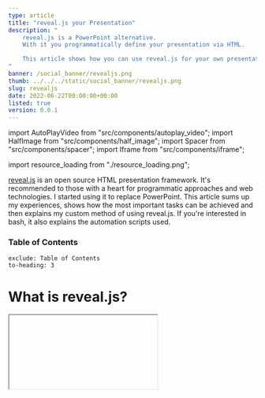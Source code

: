 ```yaml
---
type: article
title: "reveal.js your Presentation"
description: "
    reveal.js is a PowerPoint alternative.
    With it you programmatically define your presentation via HTML.

    This article shows how you can use reveal.js for your own presentation.
"
banner: /social_banner/revealjs.png
thumb: ../../../static/social_banner/revealjs.png
slug: revealjs
date: 2022-06-22T00:00:00+00:00
listed: true
version: 0.0.1
---
```

import AutoPlayVideo from "src/components/autoplay_video";
import HalfImage from "src/components/half_image";
import Spacer from "src/components/spacer";
import Iframe from "src/components/iframe";

import resource_loading from "./resource_loading.png";

[reveal.js](https://revealjs.com/) is an open source HTML presentation framework.
It's recommended to those with a heart for programmatic approaches and web technologies.
I started using it to replace PowerPoint.
This article sums up my experiences, shows how the most important tasks can be achieved and then explains my custom method of using reveal.js.
If you're interested in bash, it also explains the automation scripts used.

### Table of Contents
```toc
exclude: Table of Contents
to-heading: 3
```

# What is reveal.js?
<Iframe present="2022_05_21_reveal_example/" fullscreen />

Use the blue arrows in the bottom right corner to jump between slides.
If you're using a vertical mobile device, consider turning it and reading this article in landscape mode&mdash;presentations aren't held on TikTok after all.
To enter fullscreen you have to use a PC, click on the presentation and press `F` (`Esc` to exit).
This presenter behaves how a PowerPoint user would expect it.

The creation of such a presentation however isn't anything like PowerPoint.
Everything that is shown is defined in an `index.html` file, the complete structure of which will be described [later on](#template).
What follows are the individual elements forming the presentation.

## Slides and Vertical Slides
You create slides inside the `<div class="slides">` environment with one `<section>` tag each.
If you insert another `<section>` tag within this, you've created a vertical slide.
The default transition between horizontal slides is a horizontal swipe, while vertical slides swap places with a vertical movement.

Here is an example, where ellipsis (`...`) indicate omitted parts:
```html
<div class="slides">
    ...
    <section>
        Horizontal Slide
    </section>

    <section>
        <section>
            Vertical Slide 1
        </section>
        <section>
            Vertical Slide 2
        </section>
    </section>

    <section>
        <section>
            Only using a single vertical slide is also fine;<br />
            this has the same effect as a plain horizontal slide
        </section>
    </section>
    ...
</div>
```
<Iframe present="2022_05_21_reveal_example/#/1" fullscreen />

I never use plain horizontal slides.
Instead I use the outer `<section>` tags to group multiple vertical slides into logical units.
When there's a horizontal swipe, the viewer knows that I start talking about a new subtopic.

Press `Esc` while you're **not** in fullscreen and on PC.
Now you see the slide overview and you should be able to make out the individual horizontal slides as columns.
This overview serves as a quick access menu if you want to jump to a different slide without mashing your poor keyboard.

From this point on, I for simplicity won't always show the outer `<section>` tag in the code examples.

## Headings and Lists
Since reaveal.js is an HTML framework, you may let all your WebDev skills shine.
If you've never worked with any web technologies, reveal.js is a great way of getting started.
That also means that if e.g. you need lists with numbers, you can google `HTML numbered list`;
these features aren't limited to reveal.js.

You can use the `<h1>` tag for headings; `<h2>`, `<h3>` and so on are subheadings and subsubheadings.
Lists can be created with the `<ul>` and `<li>` tags as shown below.
```html
<section>
    <h1>This is a heading</h1>
</section>

<section>
    <h2>This is a subheading</h2>
</section>

<section>
    <ul>
        <li>First Element</li>
        <li>Second Element</li>
    </ul>
</section>
```
<Iframe present="2022_05_21_reveal_example/#/4" fullscreen />

## Horizontal Partitioning
I use the custom class `half-part` to horizontally split the slide in two parts.
```html
<div class="half-part">
    <h3>
        The Rearing of Stones
    </h3>
    <ul>
        <li>Stones only multiple in specific aqueous environments</li>
        <ul>
            <li>Aquarium (space to swim)</li>
            <li>Oxygen supply (asphyxiation is no fun)</li>
            <li>Ambient light, preferably candles (for the right multiplying-mood)</li>
        </ul>
    </ul>
</div>

<div class="half-part">
    <img src="./stones.jpg">
    <ul>
        <li>This is no legal advice</li>
    </ul>
</div>
```
<Iframe present="2022_05_21_reveal_example/#/5" fullscreen />

`half-part` class is defined in [theme/template/custom_styles.scss](https://github.com/christopher-besch/presentations/blob/main/theme/template/custom_styles.scss).
The build system compiling SCSS to CSS I used is described [below](#installing-and-compiling-like-me).
But feel free to simply add the code to a `style.css` file and import it like this in HTML:
```html
<link rel="stylesheet" href="./style.css">
```

## LaTeX
There are many different ways of rendering LaTeX equations with reveal.js.
I chose to use KaTeX, which allows me to write equations wherever I want within a `$LaTeX math environment$`.
If you need multiple lines, use the `aligned` environment.

More complex LaTeX structures, e.g. utilizing TikZ, have to be precompiled into an image with transparent background.
This article is already nerdy enough so check out [2022_03_14_neue_formeln_messunsicherheiten/stromwaage.tex](https://github.com/christopher-besch/presentations/blob/main/2022_03_14_neue_formeln_messunsicherheiten/stromwaage.tex) if you're interested.
```html
<p>
    This $F = m \cdot a$ was an inline equation.
</p>
<br />

<p>
    Some bigger equation:
    \[\begin{aligned}
    E &= m \cdot c^2 \\
    h \cdot f &= E
    \end{aligned}\]
</p>
```
<Iframe present="2022_05_21_reveal_example/#/6" fullscreen />

The `<p>` tag creates a paragraph and the `<br / >` a newline.

## Quotes
```html
<blockquote>
    "Single thread performance [increase] stopped, because we were starting to fry eggs on the chips [...]."
    <br />
    <span style="float: right;">—Bjarne Stroustrup</span>
</blockquote>
```
<Iframe present="2022_05_21_reveal_example/#/7" fullscreen />

## Code Blocks
I'm using [highlight.js](https://highlightjs.org) for code highlighting.
The actual code get's loaded from a separate file (`code.cpp`).
```html
A little bit of code
<pre>
    <code class="language-cpp" data-code="./code.cpp">
    </code>
</pre>
```
<Iframe present="2022_05_21_reveal_example/#/8" fullscreen />

## Animations
There are two main ways of animating elements:
- **Auto-Animate** and
- **Fragments**.

### Auto-Animate
Auto-Animate works by transitioning between two similar slides, which are denoted by the `data-auto-animate` attribute.
`data-auto-animate-restart` separates different consecutive animations.
Every element that exists in both slides should have the same `data-id` attribute;
then reveal.js smoothly transitions between them.
With this you can cleanly add new or change already existent content.
When you not only change the content of a tag but also the type of tag you use, you have to contain the changing tag in a wrapper-div as shown in the example below.

You can find more information in [the official documentation](https://revealjs.com/auto-animate).
```html
<!-- transitioning with same content -->
<section data-auto-animate>
    <h1 data-id="hello">Hello</h1>
</section>
<section data-auto-animate>
    <h1 data-id="hello">Hello</h1>
    <h1>World</h1>
</section>

<!-- transitioning between different tags -->
<!-- -> transitioning between wrappers with different content -->
<section data-auto-animate data-auto-animate-restart>
    <div data-id="hello_wrapper">
        <h1>h1 Heading</h1>
    </div>
</section>
<section data-auto-animate>
    <div data-id="hello_wrapper">
        <h4>h4 Heading</h4>
    </div>
</section>
```
<Iframe present="2022_05_21_reveal_example/#/9" fullscreen />

### Fragments
The main problem with auto-animate is code duplication:
When you add a new tag you still need to redefine your old tags over and over again.
Therefore I prefer fragments wherever possible.

When parts of your slide should be revealed bit by bit, assign them the `fragment` class.
If you need a different order in which to reveal the fragments, use the `data-fragment-index` attribute as shown in the second example.
```html
<section>
    <ul>
        <li>I</li>
        <li class="fragment">Like</li>
        <li class="fragment">Cheese.</li>
    </ul>
</section>

<section>
    <ul>
        <li class="fragment" data-fragment-index="1">I</li>
        <li class="fragment" data-fragment-index="2">Like</li>
        <li>Cheese.</li>
    </ul>
</section>
```
<Iframe present="2022_05_21_reveal_example/#/10" fullscreen />

## Title Page
At this point you might be wondering how I'm defining the left and right headers on each slide.
They are custom and heavily inspired by [Benjamin Hackl](https://benjamin-hackl.at)'s reveal.js presentations.
And when you're already at it, check out [Benjamin's presentations](https://benjamin-hackl.at/talks);
they inspired me to try out reveal.js in the first place.

Take another look at the very beginning of the example presentation:
```html
<div class="slides">
    <div class="header-left">
        This is <b>reveal.js</b>
    </div>
    <div class="header-right">
        <em>Chris</em> &bullet; 21<sup>st</sup> May 2022
    </div>

    <section>
        <section data-state="titleslide" data-auto-animate>
            <h1>
                This is <b>reveal.js</b>
            </h1>
        </section>
        <section data-state="titleslide" data-auto-animate>
            <h1>
                This is <b>reveal.js</b>
            </h1>
            <h4>
                More precisely: <b>my</b> way of using it
            </h4>
        </section>

        <section>
            You're viewing the second slide.<br />
            This example presentation accompanies <a href="https://chris-besch.com/articles/revealjs">the
                article</a>.<br />
            Feel free to take a look; each feature will be explained below.
        </section>
    </section>
    ...
```
<Iframe present="2022_05_21_reveal_example/" fullscreen />

Contrary to Benjamin Hackl's version, these headers are defined within the `div class="slides">` environment, right before the first slide.
This makes the headers scale correctly with different screen resolutions.
The title section(s) should contain the `data-state="titleslide"` attribute;
these slides won't show the left header.
Now you can prettily place the title on the first slide and then move it to the top left, so that any laggards joining your audience late know which presentations they are interrupting.

The source code defining the `header-left` and `header-right` classes can again be found in [theme/template/custom_styles.scss](https://github.com/christopher-besch/presentations/blob/main/theme/template/custom_styles.scss).

## Backgrounds

All the different options you have for backgrounds can be found in [the official documentation](https://revealjs.com/backgrounds).
This is only a little sneak peek of what can be done.
```html
<section data-auto-animate>
    <p id="more_things">There are many things reveal.js can use as backgrounds.</p>
</section>

<section data-background-video="./illusion.mp4" data-background-video-loop data-background-opacity="0.2"
    data-auto-animate>
    <p id="more_things">There are many things reveal.js can use as backgrounds.</p>
    <p>
        Like videos showing off what
        <a href="https://github.com/Kiran-Raj-Dev">Kiran</a> can do
        with <a href="https://www.manim.community">Manim</a>.
    </p>
</section>

<section data-background-iframe="https://chris-besch.com" data-background-opacity="0.2">
    Or an Iframe taking your wherever you please.<br />
    (Click on this text to unfocus the Iframe again.)
</section>

<section data-background-image="./duck.jpg" data-background-opacity="0.3">
    Maybe even the beautiful picture of a duck,<br />
    taken by an even more beautiful photographer.
</section>
```
<Iframe present="2022_05_21_reveal_example/#/11" fullscreen />

# Template
To quickly get started you can use [my template](https://github.com/christopher-besch/presentations/blob/main/template/index.html).
I'll keep it updated with any necessary future fixes.
Feel free to delete the copyright notice in the top;
your presentation belongs under **your** copyright, not mine.
I'd be glad if you could give this article credit but I don't require you to.

There are a few more features that didn't make it in this article.
Take a look at [my presentations](https://present.chris-besch.com) and [their source code](https://github.com/christopher-besch/presentations) for some inspiration.
This also includes the example presentation used in this very article.

You should notice that there is a light mode as well.
Actually there are [many different themes](https://revealjs.com/themes) you can use&mdash;there never is just black and white.

The next few paragraphs explain what else you need to make a reveal.js presentation work.

# Installing and Compiling Like Me
When I went to the installation page on [revealjs.com](https://revealjs.com) I found the recommended method to not suit my taste in the slightest.
You are expected to clone the reveal.js repository, replace the provided example presentation with you own, compile and call it a day.
When you have multiple presentations you have to store the reveal.js source code multiple times and when you intend to use Git for version control, you have to create a fork of the reveal.js repo over and over again.
While searching for a workaround, I realized that the `index.html` file isn't actually part of the compilation step.
This means that you can compile the reveal.js resources once and use them in multiple presentations;
the compiled reveal.js resources are independent of the individual presentations.

<HalfImage src={resource_loading} />

Additionally my goals include high reliability&mdash;
when I'm standing in front of an audience, my presentation **has** to work.
A part of this is the ability to present without an active internet connection.
If you're hosting your presentation locally, this might sound simple at first.
But it get's more complicated when you realize just how many typical web solutions load resources from content delivery networks (CDNs).
These CDNs might not be reachable at all time and are a big privacy concern.
Therefore I don't accept anything that doesn't get loaded from my own site.

So I created a *slightly* different way of using reveal.js:
I'm using a single [Git repository](https://github.com/christopher-besch/presentations) for all my presentations, each in their own directory.
They have access to reveal.js, my custom themes, whatever plugins I consider useful and other static resources.
A custom build script `buils.sh` puts everything needed for hosting all presentations in the `public` directory.

<Spacer />

## Build Script

First of all it clones reveal.js into the build directory `reveal`, which isn't being tracked by Git (included in `.gitignore`).
After which it checks out a specific version of reveal.js.
```bash
echo "cloning reveal.js..."
git clone https://github.com/hakimel/reveal.js reveal || true
# change directory
pushd reveal
git checkout 4.3.1
```

Since I use custom themes, I copy them from the `theme` into the `reveal/css/theme/source` and `reveal/css/theme/template` directories.
```bash
echo "installing custom themes..."
cp -v ../theme/source/* ./css/theme/source
cp -v ../theme/template/* ./css/theme/template
```

Now the `reveal` directory contains everything required to compile reveal.js just like normal.
```bash
echo "installing yarn dependencies..."
rm -v package-lock.json || true
yarn install

echo "building reveal.js..."
yarn run build
popd
```

The `reveal/dist` and `reveal/plugin` directories contain all output files and get copied into the `public` folder.
```bash
echo "creating public dir..."
rm -rv public || true
mkdir -v public

echo "copying reveal output files..."
cp -rv reveal/{dist,plugin} public
```

This is also a good time to copy any static files, for example code highlighting themes.
```bash
echo "copying static files"
cp -vr static public/static
```

### Plugins
The `vendor` directory contains a few submodules, other git repositories (checked out at a specific commit) contained in a subdirectory.
These are plugins for reveal.js.
```bash
echo "copying vendor dependencies..."
cp -rv vendor public/vendor
```

Some plugins are precompiled and can't be loaded using submodules.
These plugins need to be downloaded and extracted by the build script.
```bash
echo "downloading precompiled dependencies..."
rm -rfv public/dwn_vendor
mkdir public/dwn_vendor
wget https://github.com/KaTeX/KaTeX/releases/download/v0.15.3/katex.tar.gz -O public/dwn_vendor/katex.tar.gz

echo "extracting precompiled dependencies..."
pushd public/dwn_vendor
tar xfv katex.tar.gz
rm -v katex.tar.gz
# katex needs weird dist directory
mv katex temp
mkdir katex
mv temp katex/dist
popd
```

The penultimate step is to copy the actual presentations into the `public` directory and create a table of contents `index.html`.
Such a table of contents won't be very pretty but since I always link directly to specific presentations, it's only purpose is for debugging.
And everyone knows that software developers don't deserve pretty interfaces.
```bash
echo "copying presentations..."
find . \
    -regex './[0-9][0-9][0-9][0-9]_[0-9][0-9]_[0-9][0-9]_[^/]+' \
    -exec cp -rv {} public \;

echo "creating table of contents page..."
find . \
    -regex './[0-9][0-9][0-9][0-9]_[0-9][0-9]_[0-9][0-9]_[^/]+' \
    -exec echo "<a href='{}'>{}<a><br />" \; > public/index.html
```

### Development Environment
Because no one wants to build everything over and over when they change a small detail, a few symlinks form a convenient dev environment.
This allows you to directly open your presentation `index.html` files as if they had already been copied into the `public` directory.
You can even use `live-server`, which can be installed with `yarn global add live-server`, to automatically reload the page when you change your presentation.
If you use VSCode, you can check out the [Live Server plugin](https://marketplace.visualstudio.com/items?itemName=ritwickdey.LiveServer).
```bash
echo "creating symlinks for development..."
ln -svf public/dist dist
ln -svf public/plugin plugin
ln -svf public/dwn_vendor dwn_vendor
ln -svf public/index.html index.html
```

Just don't forget to compile right before publishing the `public` directory.

## Clean Script
If you intend to undo a build or start a clean one&mdash;for example when you've changed the version of a dependency&mdash;you can use the `clean.sh` script.
```bash
echo "deleting reveal.js..."
rm -rvf reveal || true

echo "deleting public dir..."
rm -rv public || true

echo "deleting development symlinks..."
rm -v dist || true
rm -v plugin || true
rm -v dwn_vendor || true
rm -v index.html || true
```

## Integrity Checks
Automated tests can really give you the confidence you need when standing in front of a crowd.
So far I have only included the most basic check there is, testing if all referred resources are actually accessible.
The `check.sh` script does just that.
```bash
python3 -m http.server 9329 > /dev/null 2>&1 & \
    to_kill=$! && \
    sleep 1 && \
    broken-link-checker \
    -or \
    --filter-level 3 \
    --input http://localhost:9329 \
    --user-agent 'Mozilla/5.0 (X11; Linux x86_64; rv:99.0) Gecko/20100101 Firefox/99.0' || true && \
    kill $to_kill
```
This script launches a local web server and silences all output by dumping it into `/dev/null`.
The single `&` executes this command in the background.
Everything else is being executed in a separate process, which firstly sets the `to_kill` variable to the PID of the web server in the background.
Then we wait a moment for the web server to boot up and use the `broken-link-checker` program, which can be installed using `yarn global add broken-link-checker`.
In the end the web server gets shot down to avoid any zombie processes.

<!-- TODO: verify -->
## Directory Overview
Comments are in parenthesis.
```
.
├── 2022_03_07_termbaeume (one folder for each presentation)
│   ├── index.html
│   ├── ...
├── 2022_03_14_neue_formeln_messunsicherheiten
│   ├── index.html
│   ├── ...
├── dist -> public/dist
├── dwn_vendor -> public/dwn_vendor
├── plugin -> public/plugin
├── public (everything to be published)
│   ├── 2022_03_07_termbaeume
│   │   ├── ...
│   ├── 2022_03_14_neue_formeln_messunsicherheiten
│   │   ├── ...
│   ├── dist
│   │   ├── theme
│   │   ├── reset.css
│   │   ├── reveal.css
│   │   ├── reveal.esm.js
│   │   ├── reveal.esm.js.map
│   │   ├── reveal.js
│   │   └── reveal.js.map
│   ├── dwn_vendor
│   │   └── katex
│   ├── plugin
│   │   ├── ...
│   ├── static
│   │   ├── ...
│   ├── vendor
│   │   ├── ...
│   └── index.html
├── reveal (reveal.js repo)
│   ├── ...
├── static (files that don't get compiled but are used by multiple presentations)
│   └── oceanicnext.css
├── theme (custom themes, written in SCSS and compiled alongside reveal.js)
│   ├── source
│   │   ├── custom_black.scss
│   │   └── custom_white.scss
│   └── template
│       └── custom_styles.scss
├── vendor (git subdirectories for plugins)
│   └── external_code
│       ├── ...
├── build.sh
├── check.sh
├── clean.sh
└── index.html -> public/index.html
```
<!-- tree --dirsfirst -L 3  | xclip -i -selection clipboard -->

